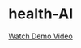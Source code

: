 # health-AI
[Watch Demo Video](https://drive.google.com/file/d/1nF0CCQEBxXgZwRws5ePnixtAdY1wBP8F/view?usp=sharing)

